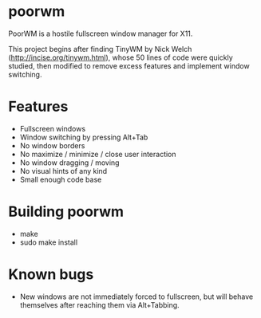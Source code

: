 poorwm
======

PoorWM is a hostile fullscreen window manager for X11.

This project begins after finding TinyWM by Nick Welch
(http://incise.org/tinywm.html), whose 50 lines of code
were quickly studied, then modified to remove excess
features and implement window switching.


Features
========
- Fullscreen windows
- Window switching by pressing Alt+Tab
- No window borders
- No maximize / minimize / close user interaction
- No window dragging / moving 
- No visual hints of any kind
- Small enough code base


Building poorwm
===============
- make
- sudo make install


Known bugs
==========
- New windows are not immediately forced to fullscreen, but
  will behave themselves after reaching them via Alt+Tabbing.
